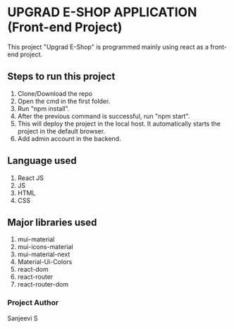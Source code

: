 # UPGRAD E-SHOP APPLICATION (Front-end Project)

This project "Upgrad E-Shop" is programmed mainly using react as a front-end project.

## Steps to run this project

1. Clone/Download the repo
2. Open the cmd in the first folder.
3. Run "npm install".
4. After the previous command is successful, run "npm start".
5. This will deploy the project in the local host. It automatically starts the project in the default browser.
6. Add admin account in the backend. 

## Language used
1. React JS
2. JS
3. HTML
4. CSS

## Major libraries used
1. mui-material
2. mui-icons-material
3. mui-material-next
4. Material-Ui-Colors
5. react-dom
6. react-router
7. react-router-dom

### Project Author
Sanjeevi S
